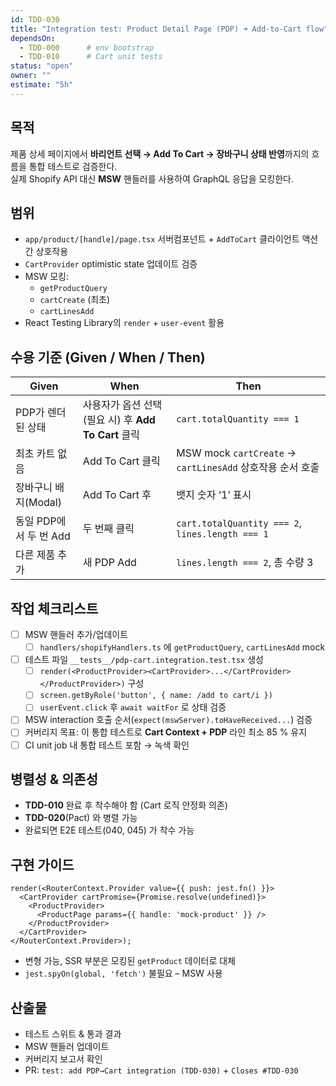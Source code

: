 ```yaml
---
id: TDD-030
title: "Integration test: Product Detail Page (PDP) ➜ Add-to-Cart flow"
dependsOn:
  - TDD-000      # env bootstrap
  - TDD-010      # Cart unit tests
status: "open"
owner: ""
estimate: "5h"
---
```


## 목적
제품 상세 페이지에서 **바리언트 선택 → Add To Cart → 장바구니 상태 반영**까지의 흐름을 통합 테스트로 검증한다.  
실제 Shopify API 대신 **MSW** 핸들러를 사용하여 GraphQL 응답을 모킹한다.

## 범위
- `app/product/[handle]/page.tsx` 서버컴포넌트 + `AddToCart` 클라이언트 액션 간 상호작용
- `CartProvider` optimistic state 업데이트 검증
- MSW 모킹:
  - `getProductQuery`
  - `cartCreate` (최초)
  - `cartLinesAdd`
- React Testing Library의 `render` + `user-event` 활용

## 수용 기준 (Given / When / Then)
| Given | When | Then |
|-------|------|------|
| PDP가 렌더된 상태 | 사용자가 옵션 선택(필요 시) 후 **Add To Cart** 클릭 | `cart.totalQuantity === 1` |
| 최초 카트 없음 | Add To Cart 클릭 | MSW mock `cartCreate` → `cartLinesAdd` 상호작용 순서 호출 |
| 장바구니 배지(Modal) | Add To Cart 후 | 뱃지 숫자 ‘1’ 표시 |
| 동일 PDP에서 두 번 Add | 두 번째 클릭 | `cart.totalQuantity === 2`, `lines.length === 1` |
| 다른 제품 추가 | 새 PDP Add | `lines.length === 2`, 총 수량 3 |

## 작업 체크리스트
- [ ] MSW 핸들러 추가/업데이트  
  - [ ] `handlers/shopifyHandlers.ts` 에 `getProductQuery`, `cartLinesAdd` mock
- [ ] 테스트 파일 `__tests__/pdp-cart.integration.test.tsx` 생성
  - [ ] `render(<ProductProvider><CartProvider>...</CartProvider></ProductProvider>)` 구성
  - [ ] `screen.getByRole('button', { name: /add to cart/i })`
  - [ ] `userEvent.click` 후 `await waitFor` 로 상태 검증
- [ ] MSW interaction 호출 순서(`expect(mswServer).toHaveReceived...`) 검증
- [ ] 커버리지 목표: 이 통합 테스트로 **Cart Context + PDP** 라인 최소 85 % 유지
- [ ] CI unit job 내 통합 테스트 포함 → 녹색 확인

## 병렬성 & 의존성
- **TDD-010** 완료 후 착수해야 함 (Cart 로직 안정화 의존)
- **TDD-020**(Pact) 와 병렬 가능
- 완료되면 E2E 테스트(040, 045) 가 착수 가능

## 구현 가이드
```tsx
render(<RouterContext.Provider value={{ push: jest.fn() }}>
  <CartProvider cartPromise={Promise.resolve(undefined)}>
    <ProductProvider>
      <ProductPage params={{ handle: 'mock-product' }} />
    </ProductProvider>
  </CartProvider>
</RouterContext.Provider>);
```
- 변형 가능, SSR 부분은 모킹된 `getProduct` 데이터로 대체
- `jest.spyOn(global, 'fetch')` 불필요 – MSW 사용

## 산출물
- 테스트 스위트 & 통과 결과
- MSW 핸들러 업데이트
- 커버리지 보고서 확인
- PR: `test: add PDP→Cart integration (TDD-030)` + `Closes #TDD-030`
